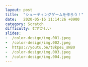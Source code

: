 ```yaml
---
layout: post
title:  "シューティングゲームを作ろう！"
date:   2020-05-16 11:14:26 +0900
category: Scratch
difficulty: むずかしい
slides:
-  /color-design/img.001.jpeg
-  /color-design/img.002.jpeg
-  https://youtu.be/t8kpeE_sNB0
-  /color-design/img.003.jpeg
-  /color-design/img.004.jpeg
---
```

